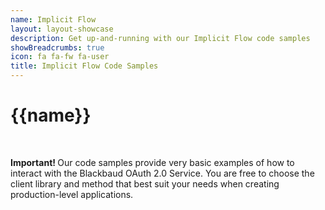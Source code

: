```yaml
---
name: Implicit Flow
layout: layout-showcase
description: Get up-and-running with our Implicit Flow code samples
showBreadcrumbs: true
icon: fa fa-fw fa-user
title: Implicit Flow Code Samples
---
```


# {{name}}
<br />
<p class="alert alert-warning" role="alert"><strong>Important!  </strong> Our code samples provide very basic examples of how to interact with the Blackbaud OAuth 2.0 Service.  You are free to choose the client library and method that best suit your needs when creating production-level applications.</p>